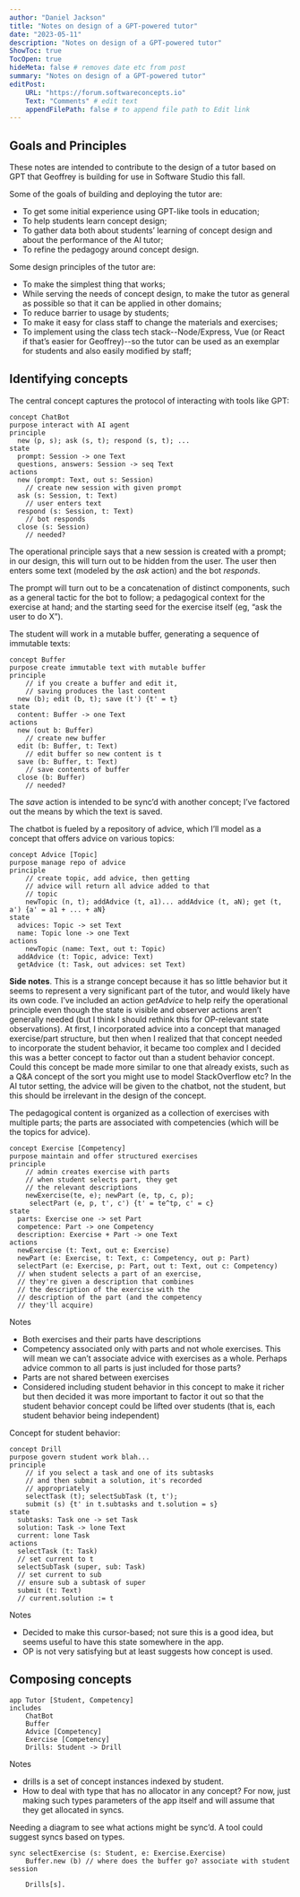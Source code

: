 ```yaml
---
author: "Daniel Jackson"
title: "Notes on design of a GPT-powered tutor"
date: "2023-05-11"
description: "Notes on design of a GPT-powered tutor"
ShowToc: true
TocOpen: true
hideMeta: false # removes date etc from post
summary: "Notes on design of a GPT-powered tutor"
editPost:
    URL: "https://forum.softwareconcepts.io"
    Text: "Comments" # edit text
    appendFilePath: false # to append file path to Edit link
---
```


## Goals and Principles

These notes are intended to contribute to the design of a tutor based on GPT that Geoffrey is building for use in Software Studio this fall.

Some of the goals of building and deploying the tutor are:

- To get some initial experience using GPT-like tools in education;
- To help students learn concept design;
- To gather data both about students’ learning of concept design and about the performance of the AI tutor;
- To refine the pedagogy around concept design.

Some design principles of the tutor are:

- To make the simplest thing that works;
- While serving the needs of concept design, to make the tutor as general as possible so that it can be applied in other domains;
- To reduce barrier to usage by students;
- To make it easy for class staff to change the materials and exercises;
- To implement using the class tech stack--Node/Express, Vue (or React if that’s easier for Geoffrey)--so the tutor can be used as an exemplar for students and also easily modified by staff;

## Identifying concepts

The central concept captures the protocol of interacting with tools like GPT:

	concept ChatBot
	purpose interact with AI agent
	principle
	  new (p, s); ask (s, t); respond (s, t); ...
	state
	  prompt: Session -> one Text
	  questions, answers: Session -> seq Text
	actions
	  new (prompt: Text, out s: Session)
	    // create new session with given prompt
	  ask (s: Session, t: Text)
	    // user enters text
	  respond (s: Session, t: Text)
	    // bot responds
	  close (s: Session)
	    // needed?

The operational principle says that a new session is created with a prompt; in our design, this will turn out to be hidden from the user. The user then enters some text (modeled by the *ask* action) and the bot *responds*.

The prompt will turn out to be a concatenation of distinct components, such as a general tactic for the bot to follow; a pedagogical context for the exercise at hand; and the starting seed for the exercise itself (eg, “ask the user to do X”).

The student will work in a mutable buffer, generating a sequence of immutable texts:

	concept Buffer
	purpose create immutable text with mutable buffer
	principle
		// if you create a buffer and edit it,
		// saving produces the last content
	  new (b); edit (b, t); save (t') {t' = t}
	state
	  content: Buffer -> one Text
	actions
	  new (out b: Buffer)
	    // create new buffer
	  edit (b: Buffer, t: Text)
	    // edit buffer so new content is t
	  save (b: Buffer, t: Text)
	    // save contents of buffer
	  close (b: Buffer)
	    // needed?
	    
The *save* action is intended to be sync’d with another concept; I’ve factored out the means by which the text is saved.

The chatbot is fueled by a repository of advice, which I’ll model as a concept that offers advice on various topics:

	concept Advice [Topic]
	purpose manage repo of advice
	principle
		// create topic, add advice, then getting
		// advice will return all advice added to that
		// topic
		newTopic (n, t); addAdvice (t, a1)... addAdvice (t, aN); get (t, a') {a' = a1 + ... + aN}
	state
	  advices: Topic -> set Text
	  name: Topic lone -> one Text
	actions
		newTopic (name: Text, out t: Topic)
	  addAdvice (t: Topic, advice: Text)
	  getAdvice (t: Task, out advices: set Text)

**Side notes**. This is a strange concept because it has so little behavior but it seems to represent a very significant part of the tutor, and would likely have its own code. I’ve included an action *getAdvice* to help reify the operational principle even though the state is visible and observer actions aren’t generally needed (but I think I should rethink this for OP-relevant state observations). At first, I incorporated advice into a concept that managed exercise/part structure, but then when I realized that that concept needed to incorporate the student behavior, it became too complex and I decided this was a better concept to factor out than a student behavior concept. Could this concept be made more similar to one that already exists, such as a Q&A concept of the sort you might use to model StackOverflow etc? In the AI tutor setting, the advice will be given to the chatbot, not the student, but this should be irrelevant in the design of the concept.

The pedagogical content is organized as a collection of exercises with multiple parts; the parts are associated with competencies (which will be the topics for advice).

	concept Exercise [Competency]
	purpose maintain and offer structured exercises
	principle
		// admin creates exercise with parts
		// when student selects part, they get 
		// the relevant descriptions
		newExercise(te, e); newPart (e, tp, c, p);
		 selectPart (e, p, t', c') {t' = te^tp, c' = c}
	state
	  parts: Exercise one -> set Part
	  competence: Part -> one Competency
	  description: Exercise + Part -> one Text
	actions
	  newExercise (t: Text, out e: Exercise)
	  newPart (e: Exercise, t: Text, c: Competency, out p: Part)
	  selectPart (e: Exercise, p: Part, out t: Text, out c: Competency)
	  // when student selects a part of an exercise,
	  // they're given a description that combines
	  // the description of the exercise with the 
	  // description of the part (and the competency
	  // they'll acquire)
	 
Notes
- Both exercises and their parts have descriptions
- Competency associated only with parts and not whole exercises. This will mean we can’t associate advice with exercises as a whole. Perhaps advice common to all parts is just included for those parts?
- Parts are not shared between exercises
- Considered including student behavior in this concept to make it richer but then decided it was more important to factor it out so that the student behavior concept could be lifted over students (that is, each student behavior being independent)

Concept for student behavior:

	concept Drill
	purpose govern student work blah...
	principle
		// if you select a task and one of its subtasks
		// and then submit a solution, it's recorded
		// appropriately
		selectTask (t); selectSubTask (t, t'); 
		submit (s) {t' in t.subtasks and t.solution = s}
	state
	  subtasks: Task one -> set Task
	  solution: Task -> lone Text
	  current: lone Task
	actions
	  selectTask (t: Task)
	  // set current to t
	  selectSubTask (super, sub: Task)
	  // set current to sub
	  // ensure sub a subtask of super
	  submit (t: Text)
	  // current.solution := t

Notes
- Decided to make this cursor-based; not sure this is a good idea, but seems useful to have this state somewhere in the app.
- OP is not very satisfying but at least suggests how concept is used.

## Composing concepts

	app Tutor [Student, Competency]
	includes
		ChatBot
		Buffer
		Advice [Competency]
		Exercise [Competency]
		Drills: Student -> Drill

Notes
- drills is a set of concept instances indexed by student.
- How to deal with type that has no allocator in any concept? For now, just making such types parameters of the app itself and will assume that they get allocated in syncs.

Needing a diagram to see what actions might be sync’d. A tool could suggest syncs based on types.

	sync selectExercise (s: Student, e: Exercise.Exercise)
		Buffer.new (b) // where does the buffer go? associate with student session
		
		Drills[s].
		
